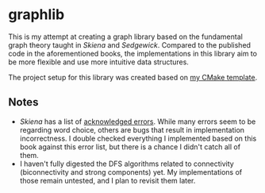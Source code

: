 # graphlib

This is my attempt at creating a graph library based on the fundamental graph theory taught in *Skiena* and *Sedgewick*. Compared to the published code in the aforementioned books, the implementations in this library aim to be more flexible and use more intuitive data structures.

The project setup for this library was created based on [my CMake template](https://github.com/tedklin/cmake_sandbox).

## Notes

- *Skiena* has a list of [acknowledged errors](http://www3.cs.stonybrook.edu/~skiena/algorist/book/errata). While many errors seem to be regarding word choice, others are bugs that result in implementation incorrectness. I double checked everything I implemented based on this book against this error list, but there is a chance I didn't catch all of them.
- I haven't fully digested the DFS algorithms related to connectivity (biconnectivity and strong components) yet. My implementations of those remain untested, and I plan to revisit them later.
